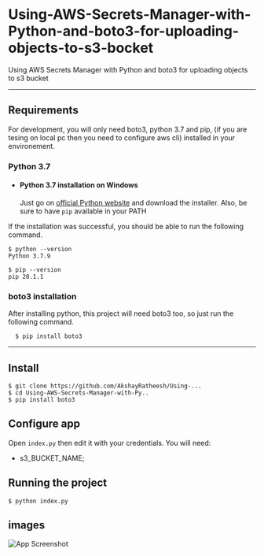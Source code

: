 # Using-AWS-Secrets-Manager-with-Python-and-boto3-for-uploading-objects-to-s3-bocket
Using AWS Secrets Manager with Python and boto3 for uploading objects to s3 bucket


---
## Requirements

For development, you will only need boto3, python 3.7 and pip, (if you are tesing on local pc then you need to configure aws cli) installed in your environement.

### Python 3.7
- #### Python 3.7 installation on Windows

  Just go on [official Python website](https://www.python.org/downloads/) and download the installer.
Also, be sure to have `pip` available in your PATH

If the installation was successful, you should be able to run the following command.

    $ python --version
    Python 3.7.9

    $ pip --version
    pip 20.1.1

###
### boto3 installation
  After installing python, this project will need boto3 too, so just run the following command.

      $ pip install boto3

---

## Install

    $ git clone https://github.com/AkshayRatheesh/Using-...
    $ cd Using-AWS-Secrets-Manager-with-Py..
    $ pip install boto3

## Configure app

Open `index.py` then edit it with your credentials. You will need:

- s3_BUCKET_NAME;

## Running the project

    $ python index.py

## images  

![App Screenshot](https://blogger.googleusercontent.com/img/b/R29vZ2xl/AVvXsEiHXlEdPrzb9eNNim8dK6gZY1mZjNnPNovhe_ObRQTtEMz4pJTmbxaJO1xbiLYOtAh5GL5BhlO0cIpfW93OYR4s2LIfansfYgvsYG3F57-zHncyaL1X-at_Wvqqt9ZYLtC6S5IXjmngnq0PJWVsooiKNPlQEwmumIC-cuQdc6HO9OhfrRPQFcCKNuN0/s2392/secretmanager-s3-python.png)
